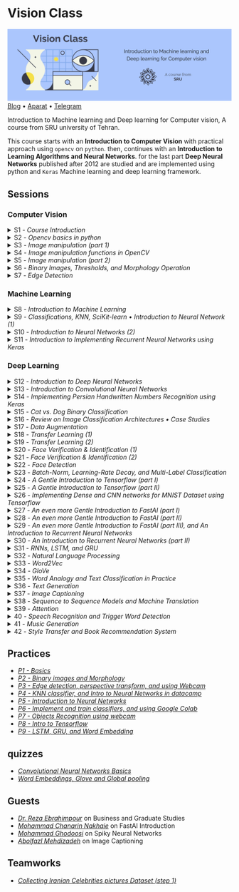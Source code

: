 # Vision Class

![Vision Class • SRU university](Assets/Header.jpg)
[Blog](http://blog.class.vision/) • [Aparat](https://www.aparat.com/cvision) • [Telegram](https://t.me/class_vision)

Introduction to Machine learning and Deep learning for Computer vision, A course from SRU university of Tehran.

This course starts with an **Introduction to Computer Vision** with practical approach using `opencv` on `python`. then, continues with an **Introduction to Learning Algorithms and Neural Networks**. for the last part **Deep Neural Networks** published after 2012 are studied and are implemented using python and `Keras` Machine learning and deep learning framework. 

## Sessions

### Computer Vision

<details>
<summary>S1 - <i>Course Introduction</i></summary>

#### 🎯 Topics
`Computer vision overview`
`Course logistics`

#### 💡 Slides
Introduction [PDF](http://class.vision/96-97/01_intro.pdf)

#### 📒 NoteBooks
0. [Beginning](0-Beginning.ipynb)
</details>

<details>
<summary>S2 -  <i>Opencv basics in python</i></summary>

#### 🎯 Topics
`Reading Images`
`Color Spaces`
`Displaying Images`
`Saving Images`

#### 📒 NoteBooks
1. [Reading, writing and displaying images](01-Reading,&#32;writing&#32;and&#32;displaying&#32;images.ipynb)
2. [Grayscaling](02-Grayscaling.ipynb)
3. [Color Spaces](03-Color&#32;Spaces.ipynb)
3-2. [Extra](03-extra.ipynb)

#### 📝 Student notes
- [Opencv Installation and startup](http://blog.class.vision/1396/11/installation/)
- [Introduction to Opencv](http://blog.class.vision/1396/12/intro-to-opencv/)
- [Introduction to Anaconda](http://blog.class.vision/1396/11/intro-anaconda/)
- [Git and getting last updates](http://blog.class.vision/1396/11/git-clone-pull/)

</details>

<details>
<summary>S3 - <i>Image manipulation (part 1)</i></summary>

#### 🎯 Topics
`Linear algebra`
`Transform matrices`
`Interpolation Methods`

#### 💡 Slides
Image manipulations (1) [PDF](http://class.vision/96-97/02_Image%20manipulations(1).pdf) • [PPT](http://class.vision/96-97/02_Image%20manipulations(1).pptx)

</details>

<details>
<summary>S4 - <i>Image manipulation functions in OpenCV</i></summary>

#### 🎯 Topics
`Draw geometric shapes`
`Transform matrices`
`Translations`
`Rotation`
`Resizing`
`Image pyramids`
`Cropping`

#### 📒 NoteBooks
4. [Drawing Images](04-Drawing&#32;Images.ipynb)
5. [Translations](05-Translations.ipynb)
6. [Rotations](06-Rotations.ipynb)
7. [Scaling, resizing and interpolations](07-Scaling,&#32;re-sizing&#32;and&#32;interpolations.ipynb)
8. [Image Pyramids](08-Image&#32;Pyramids.ipynb)
9. [Cropping](09-Cropping.ipynb)

#### 📝 Student notes
- [Image manipulations part 1](http://blog.class.vision/1396/12/image-manipulations-part1/)
- [Image manipulations part 2](http://blog.class.vision/1396/12/image-manipulations-part2/)
- [Image manipulations part 3](http://blog.class.vision/1396/12/image-manipulations-part3/)

#### 🎞 Videos
[aparat](https://www.aparat.com/v/vaYxt)

</details>

<details>
<summary>S5 - <i>Image manipulation (part 2)</i></summary>

#### 🎯 Topics
`Logical and Mathematical Operations in OpenCV`
`Image masking in OpenCV`
`Convolution and Correlation filters`
`Moving Average`
`Sharpening Filters in OpenCV`

#### 💡 Slides
Image manipulations (2) [PDF](http://class.vision/96-97/03_Image%20manipulations(2).pdf) • 
[PPT](http://class.vision/96-97/03_Image%20manipulations(2).pptx)

#### 📒 NoteBooks
10. [Arithmetic Operations](10-Arithmetic&#32;Operations.ipynb)
11. [Bitwise Operations and Masking](11-Bitwise&#32;Operations&#32;and&#32;Masking.ipynb)
12. [Convolutions and Blurring](12-Convolutions&#32;and&#32;Blurring.ipynb)
13. [Sharpening](13-Sharpening.ipynb)

#### 📝 Student notes
- [Image manipulations part 4](http://blog.class.vision/1396/12/image-manipulations-part4/)
- [Image manipulations part 5](http://blog.class.vision/1396/12/image-manipulations-part5/)
- [Image manipulations part 6](http://blog.class.vision/1396/12/image-manipulations-part6/)

#### 🎞 Videos
[aparat](https://www.aparat.com/v/W8deM)

</details>

<details>
<summary>S6 - <i>Binary Images, Thresholds, and Morphology Operation</i></summary>

#### 🎯 Topics
`Images Types`
`Binary images, and Thresholds`
`Thresholds in OpenCV`
`Morphology (Dilation, Erosion, Opening, and Closing)`
`Morphology in OpenCV`

#### 💡 Slides
Binary Images and Morphology [PDF](http://class.vision/96-97/04_Morphology.pdf) • [PPT](http://class.vision/96-97/04_Morphology.pptx)

#### 📒 NoteBooks
14. [Thresholding, Binarization & Adaptive Thresholding](14-Thresholding,&#32;Binarization&#32;&&#32;Adaptive&#32;Thresholding.ipynb)
15. [Dilation, Erosion, Opening and Closing](15-Dilation,&#32;Erosion,&#32;Opening&#32;and&#32;Closing.ipynb)

#### 📝 Student notes
- [Binary images and Thresholding](http://blog.class.vision/1396/12/binary-image-threshold/)
- [Morphology, opening and closing](http://blog.class.vision/1396/12/morphology-opening-closing/)

#### 🎞 Videos
[aparat](https://www.aparat.com/v/tMB7C)

</details>

<details>
<summary>S7 - <i>Edge Detection</i></summary>

#### 🎯 Topics
`Images Derivative, and Gradient`
`Canny, and Sobel Edge Detections`
`Edge Detection in OpenCv`
`Perspective Transformation in OpenCv`
`Affine Transforms`
`Using Webcam in OpenCv`

#### 💡 Slides
Edge Detection [PDF](http://class.vision/96-97/05_Edges.pdf) • [PPT](http://class.vision/96-97/05_Edges.pptx)

#### 📒 NoteBooks
16. [Edge Detection & Image Gradients](16-EdgeDetection&ImageGradients.ipynb)
17. [Perspective & Affine Transforms](17-Perspective&AffineTransforms.ipynb)
18. [Using Webcam](18-UsingWebcam.ipynb)

#### 📝 Student notes
- [Edge detection part 1](http://blog.class.vision/1396/12/edge-detection-part1/)
- [Edge detection part 2](http://blog.class.vision/1396/12/edge-detection-part2/)
- [Affine Transforms in Opencv](http://blog.class.vision/1396/12/affine-perspective-transformation/)
- [Using webcam in Opencv](http://blog.class.vision/1396/12/using-webcam-in-opencv/)

#### 🎞 Videos
[aparat](https://www.aparat.com/v/UyuVf)

</details>

### Machine Learning

<details>
<summary>S8 - <i>Introduction to Machine Learning</i></summary>

#### 🎯 Topics
`What is ML`
`Supervised Learning`
`Unsupervised Learning`
`Reinforcement Learning`
`ML projects Steps`
`Train-Test Split`
`Model evaluation`

#### 💡 Slides
Introduction to Machine Learning [PDF](http://class.vision/96-97/06_Intro%20to%20ML%20&%20Overview.pdf) • [PPT](http://class.vision/96-97/06_Intro%20to%20ML%20&%20Overview.pptx)

#### 📝 Student notes
- [Introduction to Machine Learning](http://blog.class.vision/1396/12/machine-learning-intro/)
- [Machine Learning workflow](http://blog.class.vision/1396/12/machine-learning-workflow/)

</details>

<details>
<summary>S9 - <i>Classifications, KNN, SciKit-learn </i>•<i> Introduction to Neural Network (1)</i></summary>

#### 🎯 Topics
`Perceptron`
`Weights and Biases in Perceptron`
`Activation Function`
`Input Feature Array`
`Multilayer Perceptron (MLP)`
`Layers in MLP (input, hidden, and output)`

#### 💡 Slides
Simple Classifier (KNN) [PDF](http://class.vision/96-97/07_simple%20classifier.pdf) • [PPT](http://class.vision/96-97/07_simple%20classifier.pptx)

Introduction to Neural Networks [PDF](http://class.vision/96-97/08_Introduction%20to%20Neural%20Networks.pdf) • [PPT](http://class.vision/96-97/08_Introduction%20to%20Neural%20Networks.pptx)

#### 📒 NoteBooks

19. [Introduction to ML, and using Hoda Dataset](19-Intro2ML-HodaDataset.ipynb)
20. [K Nearest Neighbor classification](20-k-Nearest&#32;Neighbor&#32;classification.ipynb)

#### 📝 Student notes
- [KNN classifier in scikit-learn](http://blog.class.vision/1396/12/knn-classifier-scikit-learn/)
- [Introduction to Neural networks (part 1)](http://blog.class.vision/1396/12/introduction-to-neural-networks-part1/)
- [Introduction to Neural networks (part 2)](http://blog.class.vision/1396/12/introduction-to-neural-networks-part2/)

#### 🎞 Videos
[aparat](https://www.aparat.com/v/THo7D)

</details>

<details>
<summary>S10 - <i>Introduction to Neural Networks (2)</i></summary>

#### 🎯 Topics
`Loss Function (Coss Function)`
`Gradient Descent, and Back Propagation`
`Model Visualization`

#### 🎞 Videos
[aparat](https://www.aparat.com/v/T4OqM)

#### 🔗 links
Model Visualization and observing changes in number of each layer using [Tensorflow Playground](http://playground.tensorflow.org/)

</details>

<details>
<summary>S11 - <i>Introduction to Implementing Recurrent Neural Networks using Keras</i></summary>

#### 🎯 Topics
`Recurrent, fully connected Networks in Keras`
`Declaring Model Architecture`
`Choosing Loss function, and Optimizer`
`Model Evaluation on Test Set`
`Predicting using Model`

#### 📒 NoteBooks
21. [A Gentle Introduction to Keras – Simple neural network(MLP)](21-a&#32;Gentle&#32;Introduction&#32;to&#32;Keras&#32;-&#32;Simple&#32;neural&#32;network(mlp).ipynb)

#### 📝 Student notes
- [Introduction to implementing sequential models in Keras](http://blog.class.vision/1397/02/sequential-model-keras/)

#### 🎞 Videos
[aparat](https://www.aparat.com/v/E3cK6)

</details>

### Deep Learning

<details>
<summary>S12 - <i>Introduction to Deep Neural Networks</i></summary>

#### 🎯 Topics
`Classification Tasks in Real-Life`
`Invariant Object Recognition`
`KNN, pros and cons`
`Over-fitting`
`Dropout`
`Convolutional Neural Networks (CNN)`
`CNNs vs. Classic methods`
`ImageNet`

#### 💡 Slides
Introduction to Deep Learning & Convolutional Neural Networks [PDF](http://class.vision/96-97/09_Introduction%20to%20DeepNN_and_ConvNet.pdf) • [PPT](http://class.vision/96-97/09_Introduction%20to%20DeepNN_and_ConvNet.pptx)

#### 📒 NoteBooks
22. [Dropout](22-Dropout.ipynb)

#### 📝 Student notes
- [Over-fitting and Dropout](http://blog.class.vision/1397/02/overfitting-dropout/)
- [Introduction to Convolutional Neural Networks](http://blog.class.vision/1397/02/intro-convolutional-neural-network/)

#### 🎞 Videos
[aparat](https://www.aparat.com/v/JMAlZ)

</details>

<details>
<summary>S13 - <i>Introduction to Convolutional Neural Networks</i></summary>

#### 🎯 Topics
`Kernels: Convolutional Filters`
`Learning kernels vs. Designing Fitlers`
`Same and Valid Convolutions`
`Paddings and strides`
`Image Size before and after conv.`
`3D convolutions`
`Multi-filter convolutions`
`Convolutional Layers Parameters`
`Pooling Layers`
`LeNet`

#### 💡 Slides
Convolutional Neural Networks [PDF](http://class.vision/96-97/10_Convolutional%20Neural%20Networks.pdf) • [PPT](http://class.vision/96-97/10_Convolutional%20Neural%20Networks.pptx)

#### 🎞 Videos
[aparat](https://www.aparat.com/v/6wZSr)

</details>

<details>
<summary>S14 - <i>Implementing Persian Handwritten Numbers Recognition using Keras</i></summary>

#### 🎯 Topics
`CNN Layers`
`CNN pros and cons`
`CNNs in Keras`
`Conv2D and MaxPooling2D functions`
`Flatten Method`
`Models Summery`

#### 📒 NoteBooks
23. [Convolutional Neural Network: Hoda + Keras](23-ConvolutionalNeuralNetwork-Hoda-Keras.ipynb)

#### 🎞 Videos
[aparat](https://www.aparat.com/v/54W6Y)

</details>

<details>
<summary>S15 - <i>Cat vs. Dog Binary Classification</i></summary>

#### 🎯 Topics
`Train-Test-Validation Split`
`Data Generators in Keras`
`Sigmoid and Softmax`
`Step per Epoch`
`Over-fitting`

#### 📒 NoteBooks
24. [CNN cat vs. dog](24-CNN-cat_Vs_dog.ipynb)

#### 📝 Student notes
- [Training a Convolutional Neural Networks in Keras](http://blog.class.vision/1397/03/train-convolutional-neural-network-in-keras/)

#### 🎞 Videos
[aparat](https://www.aparat.com/v/2R0a7)

</details>

<details>
<summary>S16 - <i>Review on Image Classification Architectures • Case Studies</i></summary>

#### 🎯 Topics
`Brain Architecture`
`AlexNet`
`VGGNet`
`GoogLeNet`
`ResNet`

#### 💡 Slides
Case Studies [PDF](http://class.vision/96-97/11_CNN-caseStudy.pdf) • [PPT](http://class.vision/96-97/11_CNN-caseStudy.pptx)

#### 📝 Student notes
- [Famous Convolutional Neural Networks Architectures](http://blog.class.vision/1397/03/cnns-architectures-lenet-alexnet-vgg-googlenet-resnet/)

#### 🎞 Videos
[aparat](https://www.aparat.com/v/qUXnJ)

#### 📖 Reading Materials
[AlexNet](https://papers.nips.cc/paper/4824-imagenet-classification-with-deep-convolutional-neural-networks.pdf)

[VGGNet](https://arxiv.org/abs/1409.1556)

[GoogLeNet](https://arxiv.org/abs/1409.4842)

[ResNet](https://arxiv.org/abs/1512.03385)

</details>

<details>
<summary>S17 - <i>Data Augmentation</i></summary>

#### 🎯 Topics
`Preventing Over-fitting`
`Data Augmentation in Keras`

#### 💡 Slides
Data Augmentation & Transfer Learning [PDF](http://class.vision/96-97/12_Data%20Augmentation&TransferLearning.pdf) • [PPT](http://class.vision/96-97/12_Data%20Augmentation&TransferLearning.pptx)

#### 📒 NoteBooks
25. [Data Augmentation](25-data_augmentation.ipynb)

</details>

<details>
<summary>S18 - <i>Transfer Learning (1)</i></summary>

#### 🎯 Topics
`Loading Pre-trained Models`
`Transfer Learning in Keras`

#### 💡 Slides
Data Augmentation & Transfer Learning [PDF](http://class.vision/96-97/12_Data%20Augmentation&TransferLearning.pdf) • [PPT](http://class.vision/96-97/12_Data%20Augmentation&TransferLearning.pptx)

#### 📒 NoteBooks
26. [Loading Trained Model in Keras](26-Load_trained_model_in_keras.ipynb)
28. [Transfer LEarning - Feature Extraction](28-Transfer_learning_feature_extraction.ipynb)

#### 📝 Student notes
- [Looking into Brains visual cortex](http://blog.class.vision/1397/03/visual-cortex/)
- [Transfer Learning](http://blog.class.vision/1397/03/transfer-learning/)

</details>

<details>
<summary>S19 - <i>Transfer Learning (2)</i></summary>

#### 🎯 Topics
`Implementing classification in keras`
`conv. layers as Feature extraction`
`Fine-tuning`

#### 📒 NoteBooks
27. [Using a pretrained convnet](27-using-a-pretrained-convnet.ipynb)
28. [Transfer learning feature extraction](28-Transfer_learning_feature_extraction.ipynb)
29. [Transfer learning Fine tuning](29-Transfer_learning_Fine_tuning.ipynb)

</details>

<details>
<summary>S20 - <i>Face Verification & Identification (1)</i></summary>

#### 🎯 Topics
`One-shot Learning`
`Siamese Networks`
`Triplet Loss`

#### 💡 Slides
Face [PDF](http://class.vision/96-97/13-face.pdf) • [PPT](http://class.vision/96-97/13-face.pptx)

</details>

<details>
<summary>S21 - <i>Face Verification & Identification (2)</i></summary>

#### 🎯 Topics
`Center Loss`
`A-softmax Loss`

#### 📒 NoteBooks
30. [Face Recognition](30-FaceRecognition_verification\30-FaceRecognition.ipynb)

#### 📖 Reading Materials
A Discriminative Feature Learning Approach for Deep Face Recognition [PDF](http://class.vision/96-97/paper/WenECCV16.pdf)
SphereFace: Deep Hypersphere Embedding for Face Recognition [PDF](https://arxiv.org/pdf/1704.08063)

</details>

<details>
<summary>S22 - <i>Face Detection</i></summary>

#### 🎯 Topics
`Face Detection`
`HAAR Cascade`
`Wider Challenge`
`MTCNN`
`Face Detection Project Instructions`

#### 📒 NoteBooks
31. [Face & Eye Detection](31-Face&EyeDetection.ipynb)
32. [MTCNN Detection Sample Code](32-detect\detect_face.py)

#### 📖 Reading Materials
Joint Face Detection and Alignment using Multi-task Cascaded Convolutional Networks (MTCNN) [PDF](https://arxiv.org/pdf/1604.02878)

#### 🔗 links
[Wider Face Challenge](http://mmlab.ie.cuhk.edu.hk/projects/WIDERFace/)

</details>

<details>
<summary>S23 - <i>Batch-Norm, Learning-Rate Decay, and Multi-Label Classification</i></summary>

#### 🎯 Topics
`Batch-Norm`
`Learning-Rate Decay`
`Multi-Label Classification in Keras`

#### 💡 Slides
Batch-Norm, Learning-Rate Decay, and Multi-Label Classification [PDF](http://fall97.class.vision/slides/1.pdf) • [PPT](http://fall97.class.vision/slides/1.pptx)

#### 📒 NoteBooks
33.   [Keras Multi Label (part 1)](33-keras-multi-label-part1.ipynb)

#### 📝 Student notes
- [Batch-Norm, Learning-Rate Decay](http://blog.class.vision/1397/07/batch-normalization-%d9%88-learning-rate-decay/)
- [Multi-Label Classification](http://blog.class.vision/1397/07/multi-label-classification/)

#### 🎞 Videos
[aparat](https://www.aparat.com/v/7hKxw)

</details>

<details>
<summary>S24 - <i>A Gentle Introduction to Tensorflow (part I)</i></summary>

`Multi-Label Classification (Continued)`
`Tensorflow Low-level API`
`Graphs, Constant Tensors, and Sessions in Tensorflow`

#### 💡 Slides
A Gentle Introduction to Tensorflow [PDF](http://fall97.class.vision/slides/2.pdf) • [PPT](http://fall97.class.vision/slides/2.pptx)

#### 📒 NoteBooks
34. [Keras Multi Label (part 2)](34-keras-multi-label-part2-load-and-test.ipynb)

#### 🎞 Videos
[aparat](https://www.aparat.com/v/iueDx)

</details>

<details>
<summary>S25 - <i>A Gentle Introduction to Tensorflow (part II)</i></summary>

#### 🎯 Topics
`Placeholders and Variables`
`Feeding and Fetching Graphs`

#### 💡 Slides
Batch-Norm, Learning-Rate Decay, and Multi-Label Classification [PDF](http://fall97.class.vision/slides/2.pdf) • [PPT](http://fall97.class.vision/slides/2.pptx)

#### 📒 NoteBooks
35.  [Intro to Tensorflow](35-intro-to-tensorflow.ipynb)

#### 🎞 Videos
[aparat](https://www.aparat.com/v/y4UED)

</details>

<details>
<summary>S26 - <i>Implementing Dense and CNN networks for MNIST Dataset using Tensorflow</i></summary>

#### 🎯 Topics
`MNIST Dataset`
`Fully-connected Layers`
`CNN Layers`

#### 📒 NoteBooks
36. [MNIST Dataset in Tensorflow](36-mnist-dataset-in-tensorflow.ipynb)
37. [Fully Connected Network MNIST Tensorflow](37-FullyConnectedNetwork-mnist-tensorflow.ipynb)
38. [CNN MNIST Tensorflow](38-CNN-mnist-tensorflow.ipynb)

#### 🎞 Videos
[aparat](https://www.aparat.com/v/4TD3H)

</details>

<details>
<summary>S27 - <i>An even more Gentle Introduction to FastAI (part I)</i></summary>

#### 🎯 Topics
`Finding Efficient Learning Rate`
`Stochastic Gradient Descent with Restarts`

#### 💡 Slides
An even more Gentle Introduction to FastAI (part I) [PDF](http://fall97.class.vision/slides/3.pdf) • [PPT](http://fall97.class.vision/slides/3.pptx)

#### 📒 NoteBooks
39. [Intro FastAi](39-Intro-FastAi.ipynb)

#### 🎞 Videos
[aparat](https://www.aparat.com/v/BHS65)

</details>

<details>
<summary>S28 - <i>An even more Gentle Introduction to FastAI (part II)</i></summary>

#### 🎯 Topics
`Global Pooling`
`Adaptive Pooling`
`Change Image Size Between Epochs`

#### 💡 Slides
An even more Gentle Introduction to FastAI (part II) [PDF](http://fall97.class.vision/slides/4.pdf) • [PPT](http://fall97.class.vision/slides/4.pptx)

#### 📒 NoteBooks
40. [Breeds](40-breeds.ipynb)

#### 🎞 Videos
[aparat](https://www.aparat.com/v/YgEDH)

</details>

<details>
<summary>S29 - <i>An even more Gentle Introduction to FastAI (part III), and An Introduction to Recurrent Neural Networks</i></summary>

#### 🎯 Topics
`Multi-Label Classification in FastAI`
`RNNs`

#### 💡 Slides
An Introduction to RNNs [PDF](http://fall97.class.vision/slides/5.pdf) • [PPT](http://fall97.class.vision/slides/5.pptx)

#### 📒 NoteBooks
41. [Planet Multi Label (part 3)](41-planet-multi-label-part3.ipynb)

#### 🎞 Videos
[aparat](https://www.aparat.com/v/exCYy)

</details>

<details>
<summary>S30 - <i>An Introduction to Recurrent Neural Networks (part II)</i></summary>

#### 🎯 Topics
`Forward Propagation`
`Back Propagation`
`Language Models`
`LSTM`
`Vanishing Gradient`

#### 💡 Slides
Recurrent Neural Networks [PDF](http://fall97.class.vision/slides/6.pdf) • [PPT](http://fall97.class.vision/slides/6.pptx)

#### 📒 NoteBooks
42. [Text Generation with Lstm](42-text-generation-with-lstm.ipynb)

#### 🎞 Videos
[aparat](https://www.aparat.com/v/GTtK4)

</details>

<details>
<summary>S31 - <i>RNNs, LSTM, and GRU</i></summary>

#### 🎯 Topics
`Vanishing Gradient`
`LSTM`
`Bidirectional RNNs`
`GRU`
`Deep RNNs`
`Character Level Language Models in Keras`

#### 💡 Slides
RNNs, LSTM, and GRU [PDF](http://fall97.class.vision/slides/7.pdf) • [PPT](http://fall97.class.vision/slides/7.pptx)

#### 📒 NoteBooks
43. [Basic Text Classification](43-basic_text_classification.ipynb)

#### 🎞 Videos
[aparat](https://www.aparat.com/v/XaOEz)

</details>

<details>
<summary>S32 - <i>Natural Language Processing</i></summary>

#### 🎯 Topics
`Word Embedding`
`Analogy`

#### 💡 Slides
Recurrent Neural Networks [PDF](http://fall97.class.vision/slides/8.pdf) • [PPT](http://fall97.class.vision/slides/8.pptx)

#### 🎞 Videos
[aparat](https://www.aparat.com/v/EyUO6)

</details>


<details>
<summary>S33 - <i>Word2Vec</i></summary>

#### 🎯 Topics
`Word2Vec`
`Word Embedding`
`Skip-grams`
`Softmax Classification issues`
`Negative Sampling`

#### 💡 Slides
Recurrent Neural Networks [PDF](http://fall97.class.vision/slides/9.pdf) • [PPT](http://fall97.class.vision/slides/9.pptx)

#### 🎞 Videos
[aparat](https://www.aparat.com/v/OtGqF)

</details>

<details>
<summary>S34 - <i>GloVe</i></summary>

#### 🎯 Topics
`Glove`
`Gender and Race Biases`
`Using Embedding Vectors in Keras`

#### 💡 Slides
Recurrent Neural Networks [PDF](http://fall97.class.vision/slides/10.pdf) • [PPT](http://fall97.class.vision/slides/10.pptx)

#### 📒 NoteBooks
44. [Using Word Embeddings](44-using-word-embeddings.ipynb)

#### 🎞 Videos
[aparat](https://www.aparat.com/v/J0Pg1)

</details>

<details>
<summary>S35 - <i>Word Analogy and Text Classification in Practice</i></summary>

#### 🎯 Topics
`Word Analogy`
`Removing Biases`
`Word Embedding`
`Emoji Dataset`

#### 💡 Slides
Recurrent Neural Networks [PDF](http://fall97.class.vision/slides/11.pdf) • [PPT](http://fall97.class.vision/slides/11.pptx)

#### 📒 NoteBooks
1. [Analogy Using Embeddings](45-analogy-using-embeddings.ipynb)
2. [Debiasing Word Vectors](46-debiasing-word-vectors.ipynb)
3. [Text Classification - Emojify](47-text-classification-Emojify.ipynb)

#### 🎞 Videos
[aparat](https://www.aparat.com/v/dCpiB)

</details>

<details>
<summary>S36 - <i>Text Generation</i></summary>

#### 🎯 Topics
`RNN`
`Character Level Embedding`
`Eager Execution in Tensorflow`

#### 📒 NoteBooks
48. [Text Generation on Shahnameh Tensorflow](48-text-generation-on-shahnameh-tensorflow.ipynb)

#### 🎞 Videos
[aparat](https://www.aparat.com/v/SVHB9)

</details>

<details>
<summary>S37 - <i>Image Captioning</i></summary>

#### 🎯 Topics
`Image Captioning`
`Keras`

#### 📒 NoteBooks
49. [Image Captioning](49-image_captioning\image_captioning.ipynb)

#### 🎞 Videos
[aparat](https://www.aparat.com/v/htJcp)

#### 📦 Files
[Required files for training model](http://deepnn.ir/class.vision/mahdizade/image_captioning.zip)

</details>

<details>
<summary>S38 - <i>Sequence to Sequence Models and Machine Translation</i></summary>

#### 🎯 Topics
`Seq2Seq Models`
`Machine Translation`

#### 💡 Slides
Sequence to Sequence Models [PDF](http://fall97.class.vision/slides/12.pdf) • [PPT](http://fall97.class.vision/slides/12.pptx)

#### 🎞 Videos
[aparat](https://www.aparat.com/v/CBW71)

</details>

<details>
<summary>S39 - <i>Attention</i></summary>

#### 🎯 Topics
`NLP`
`Machine Translation`
`Attention Layer`
`Keras`

#### 💡 Slides
Attention and Memory [PDF](http://fall97.class.vision/slides/13.pdf) • [PPT](http://fall97.class.vision/slides/13.pptx)

#### 📒 NoteBooks
50. [Machine Translation with Attention](50-machine-translation-with-attention/Neural-machine-translation-with-attention.ipynb)

</details>

<details>
<summary>40 - <i>Speech Recognition and Trigger Word Detection</i></summary>

#### 🎯 Topics
`Spectrogram`
`Attention`
`CTC`
`Trigger Word Detection`
`RNNs`

#### 💡 Slides
Speech Recognition and Trigger Word Detection using RNNs [PDF](http://fall97.class.vision/slides/14.pdf) • [PPT](http://fall97.class.vision/slides/14.pptx)

#### 📒 NoteBooks
51. [Trigger Word Detection](51-Trigger-word-detection/Trigger word detection - v1.ipynb)

#### 🎞 Videos
[aparat](https://www.aparat.com/v/cEKal)
</details>

<details>
<summary>41 - <i>Music Generation</i></summary>

#### 🎯 Topics
`Trigger Word Detection`
`Collaborative Filtering`
`Recommendation systems`
`RNNs`

#### 📒 NoteBooks
52. [Music Generation with LSTM](/52-music-generation-with-LSTM/music-generation-with-LSTM.ipynb)

#### 📦 Files
[Excel used for Collaborative Filtering](/excel/collab_filter.xlsx)

</details>

<details>
<summary>42 - <i>Style Transfer and Book Recommendation System</i></summary>

#### 🎯 Topics
`Recommendation Systems`
`GANs`

#### 💡 Slides
Neural Style Transfer [PDF](http://fall97.class.vision/slides/15.pdf) • [PPT](http://fall97.class.vision/slides/15.pptx)

#### 📒 NoteBooks
53.  [Recommendation System](53-RecommendationSystem.ipynb)
</details>


## Practices

- *[P1 - Basics](http://class.vision/96-97/assignment/seri1.pdf)*
- *[P2 - Binary images and Morphology](http://class.vision/96-97/assignment/seri2.pdf)*
- *[P3 - Edge detection, perspective transform, and using Webcam](http://class.vision/96-97/assignment/seri3.pdf)*
- *[P4 - KNN classifier, and Intro to Neural Networks in datacamp](http://class.vision/96-97/assignment/seri4.pdf)*
- *[P5 - Introduction to Neural Networks](http://class.vision/96-97/assignment/seri5.pdf)*
- *[P6 - Implement and train classifiers, and using Google Colab](http://class.vision/96-97/assignment/seri6.pdf)*
- *[P7 - Objects Recognition using webcam](http://class.vision/96-97/assignment/seri7.pdf)*
- *[P8 - Intro to Tensorflow](http://fall97.class.vision/tamrin/seri1-tf-excersises.zip)*
- *[P9 - LSTM, GRU, and Word Embedding](http://fall97.class.vision/tamrin/seri2.pdf)*


## quizzes

- *[Convolutional Neural Networks Basics](http://class.vision/96-97/assignment/quiz1.pdf)*
- *[Word Embeddings, Glove and Global pooling](http://fall97.class.vision/quiz/q2.pdf)*

## Guests

- *[Dr. Reza Ebrahimpour](http://ebrahimpourlab.ir/)* on Business and Graduate Studies
- *[Mohammad Chanarin Nakhaie](https://virgool.io/@mcnakhaee)* on FastAI Introduction
- *[Mohammad Ghodoosi](/)* on Spiky Neural Networks
- *[Abolfazl Mehdizadeh](/)* on Image Captioning


## Teamworks

- *[Collecting Iranian Celebrities pictures Dataset (step 1)](http://class.vision/96-97/assignment/dataset-collection.pdf)*